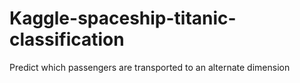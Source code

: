 # Kaggle-spaceship-titanic-classification
Predict which passengers are transported to an alternate dimension
